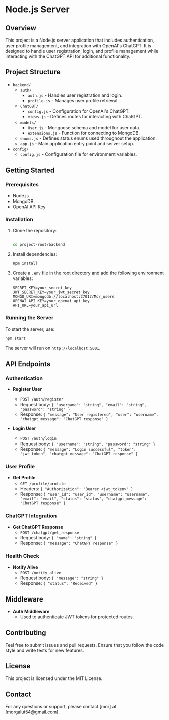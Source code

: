 # Node.js Server

## Overview

This project is a Node.js server application that includes authentication, user profile management, and integration with OpenAI's ChatGPT. It is designed to handle user registration, login, and profile management while interacting with the ChatGPT API for additional functionality.

## Project Structure

- `backend/`
  - `auth/`
    - `auth.js` - Handles user registration and login.
    - `profile.js` - Manages user profile retrieval.
  - `ChatGBT/`
    - `config.js` - Configuration for OpenAI's ChatGPT.
    - `views.js` - Defines routes for interacting with ChatGPT.
  - `models/`
    - `User.js` - Mongoose schema and model for user data.
    - `extensions.js` - Function for connecting to MongoDB.
  - `enums.js` - Defines status enums used throughout the application.
  - `app.js` - Main application entry point and server setup.
- `config/`
  - `config.js` - Configuration file for environment variables.

## Getting Started

### Prerequisites

- Node.js
- MongoDB
- OpenAI API Key

### Installation

1. Clone the repository:
   ```bash
   
   cd project-root/backend
   ```

2. Install dependencies:
   ```bash
   npm install
   ```

3. Create a `.env` file in the root directory and add the following environment variables:
   ```
   SECRET_KEY=your_secret_key
   JWT_SECRET_KEY=your_jwt_secret_key
   MONGO_URI=mongodb://localhost:27017/Mor_users
   OPENAI_API_KEY=your_openai_api_key
   API_URL=your_api_url
   ```

### Running the Server

To start the server, use:
```bash
npm start
```
The server will run on `http://localhost:5001`.

## API Endpoints

### Authentication

- **Register User**
  - `POST /auth/register`
  - Request body: `{ "username": "string", "email": "string", "password": "string" }`
  - Response: `{ "message": "User registered", "user": "username", "chatgpt_message": "ChatGPT response" }`

- **Login User**
  - `POST /auth/login`
  - Request body: `{ "username": "string", "password": "string" }`
  - Response: `{ "message": "Login successful", "token": "jwt_token", "chatgpt_message": "ChatGPT response" }`

### User Profile

- **Get Profile**
  - `GET /profile/profile`
  - Headers: `{ "Authorization": "Bearer <jwt_token>" }`
  - Response: `{ "user_id": "user_id", "username": "username", "email": "email", "status": "status", "chatgpt_message": "ChatGPT response" }`

### ChatGPT Integration

- **Get ChatGPT Response**
  - `POST /chatgpt/get_response`
  - Request body: `{ "name": "string" }`
  - Response: `{ "message": "ChatGPT response" }`

### Health Check

- **Notify Alive**
  - `POST /notify_alive`
  - Request body: `{ "message": "string" }`
  - Response: `{ "status": "Received" }`

## Middleware

- **Auth Middleware**
  - Used to authenticate JWT tokens for protected routes.

## Contributing

Feel free to submit issues and pull requests. Ensure that you follow the code style and write tests for new features.

## License

This project is licensed under the MIT License.

## Contact

For any questions or support, please contact [mor] at [morgalut54@gmail.com].
```

